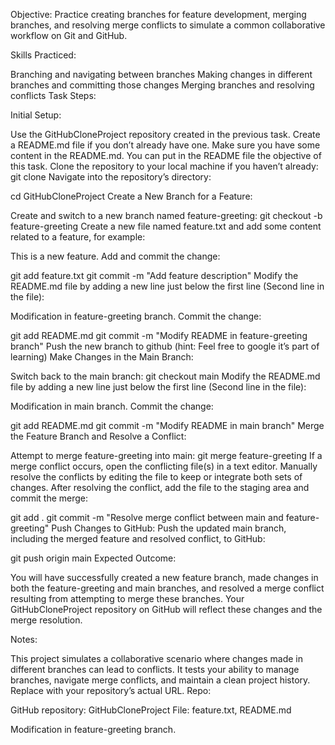Objective: Practice creating branches for feature development, merging branches, and resolving merge conflicts to simulate a common collaborative workflow on Git and GitHub.

Skills Practiced:

Branching and navigating between branches
Making changes in different branches and committing those changes
Merging branches and resolving conflicts
Task Steps:

Initial Setup:

Use the GitHubCloneProject repository created in the previous task. Create a README.md file if you don’t already have one.
Make sure you have some content in the README.md. You can put in the README file the objective of this task.
Clone the repository to your local machine if you haven’t already:
 git clone <REPOSITORY-URL>
Navigate into the repository’s directory:

 cd GitHubCloneProject
Create a New Branch for a Feature:

Create and switch to a new branch named feature-greeting:
 git checkout -b feature-greeting
Create a new file named feature.txt and add some content related to a feature, for example:

 This is a new feature.
Add and commit the change:

 git add feature.txt
 git commit -m "Add feature description"
Modify the README.md file by adding a new line just below the first line (Second line in the file):

 Modification in feature-greeting branch.
Commit the change:

 git add README.md
 git commit -m "Modify README in feature-greeting branch"
Push the new branch to github (hint: Feel free to google it’s part of learning)
Make Changes in the Main Branch:

Switch back to the main branch:
 git checkout main
Modify the README.md file by adding a new line just below the first line (Second line in the file):

 Modification in main branch.
Commit the change:

 git add README.md
 git commit -m "Modify README in main branch"
Merge the Feature Branch and Resolve a Conflict:

Attempt to merge feature-greeting into main:
 git merge feature-greeting
If a merge conflict occurs, open the conflicting file(s) in a text editor. Manually resolve the conflicts by editing the file to keep or integrate both sets of changes.
After resolving the conflict, add the file to the staging area and commit the merge:

 git add .
 git commit -m "Resolve merge conflict between main and feature-greeting"
Push Changes to GitHub:
Push the updated main branch, including the merged feature and resolved conflict, to GitHub:

 git push origin main
Expected Outcome:

You will have successfully created a new feature branch, made changes in both the feature-greeting and main branches, and resolved a merge conflict resulting from attempting to merge these branches. Your GitHubCloneProject repository on GitHub will reflect these changes and the merge resolution.

Notes:

This project simulates a collaborative scenario where changes made in different branches can lead to conflicts. It tests your ability to manage branches, navigate merge conflicts, and maintain a clean project history.
Replace <REPOSITORY-URL> with your repository’s actual URL.
Repo:

GitHub repository: GitHubCloneProject
File: feature.txt, README.md

 Modification in feature-greeting branch.
